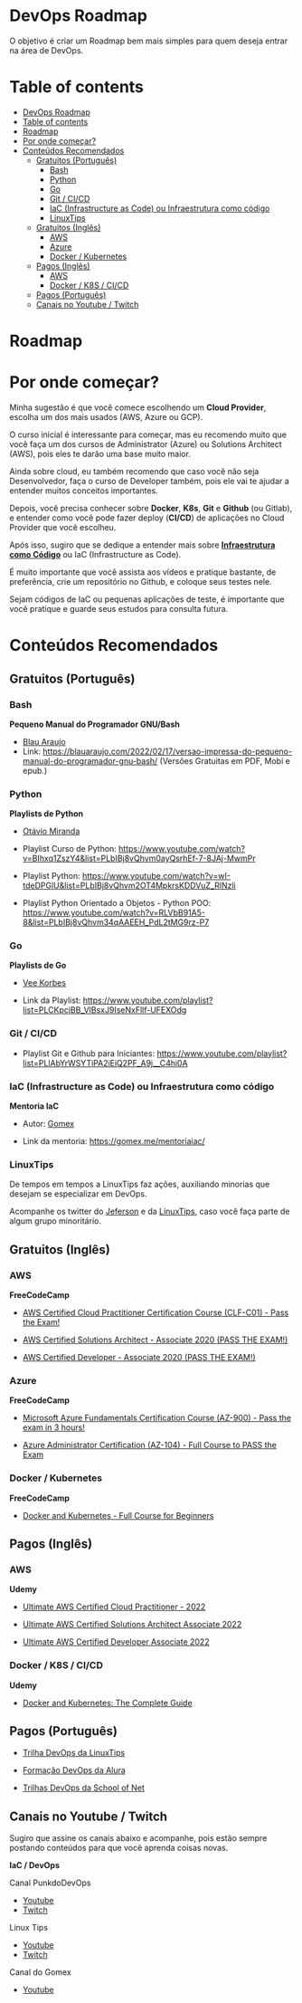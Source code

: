 # DevOps Roadmap

O objetivo é criar um Roadmap bem mais simples para quem deseja entrar na área de DevOps.

# Table of contents

- [DevOps Roadmap](#devops-roadmap)
- [Table of contents](#table-of-contents)
- [Roadmap](#roadmap)
- [Por onde começar?](#por-onde-começar)
- [Conteúdos Recomendados](#conteúdos-recomendados)
  - [Gratuitos (Português)](#gratuitos-português)
    - [Bash](#bash)
    - [Python](#python)
    - [Go](#go)
    - [Git / CI/CD](#git--cicd)
    - [IaC (Infrastructure as Code) ou Infraestrutura como código](#iac-infrastructure-as-code-ou-infraestrutura-como-código)
    - [LinuxTips](#linuxtips)
  - [Gratuitos (Inglês)](#gratuitos-inglês)
    - [AWS](#aws)
    - [Azure](#azure)
    - [Docker / Kubernetes](#docker--kubernetes)
  - [Pagos (Inglês)](#pagos-inglês)
    - [AWS](#aws-1)
    - [Docker / K8S / CI/CD](#docker--k8s--cicd)
  - [Pagos (Português)](#pagos-português)
  - [Canais no Youtube / Twitch](#canais-no-youtube--twitch)


# Roadmap

# Por onde começar?

Minha sugestão é que você comece escolhendo um **Cloud Provider**, escolha um dos mais usados (AWS, Azure ou GCP).

O curso inicial é interessante para começar, mas eu recomendo muito que você faça um dos cursos de Administrator (Azure) ou Solutions Architect (AWS), pois eles te darão uma base muito maior.

Ainda sobre cloud, eu também recomendo que caso você não seja Desenvolvedor, faça o curso de Developer também, pois ele vai te ajudar a entender muitos conceitos importantes.

Depois, você precisa conhecer sobre **Docker**, **K8s**, **Git** e **Github** (ou Gitlab), e entender como você pode fazer deploy (**CI/CD**) de aplicações no Cloud Provider que você escolheu.

Após isso, sugiro que se dedique a entender mais sobre [**Infraestrutura como Código**](#iac-infrastructure-as-code-ou-infraestrutura-como-código) ou IaC (Infrastructure as Code).

É muito importante que você assista aos vídeos e pratique bastante, de preferência, crie um repositório no Github, e coloque seus testes nele.

Sejam códigos de IaC ou pequenas aplicações de teste, é importante que você pratique e guarde seus estudos para consulta futura.

# Conteúdos Recomendados
## Gratuitos (Português)

### Bash

**Pequeno Manual do Programador GNU/Bash**

- [Blau Araujo](https://twitter.com/blau_araujo)
- Link: https://blauaraujo.com/2022/02/17/versao-impressa-do-pequeno-manual-do-programador-gnu-bash/ (Versões Gratuitas em PDF, Mobi e epub.)


### Python

**Playlists de Python**

- [Otávio Miranda](https://twitter.com/OtavioMirandaBR)

- Playlist Curso de Python: https://www.youtube.com/watch?v=BIhxq1ZszY4&list=PLbIBj8vQhvm0ayQsrhEf-7-8JAj-MwmPr

- Playlist Python: https://www.youtube.com/watch?v=wI-tdeDPGlU&list=PLbIBj8vQhvm2OT4MpkrsKDDVuZ_RlNzli

- Playlist Python Orientado a Objetos - Python POO: https://www.youtube.com/watch?v=RLVbB91A5-8&list=PLbIBj8vQhvm34qAAEEH_PdL2tMG9rz-P7

### Go

**Playlists de Go**

- [Vee Korbes](https://twitter.com/veekorbes)

- Link da Playlist: https://www.youtube.com/playlist?list=PLCKpcjBB_VlBsxJ9IseNxFllf-UFEXOdg

### Git / CI/CD 


- Playlist Git e Github para Iniciantes: https://www.youtube.com/playlist?list=PLlAbYrWSYTiPA2iEiQ2PF_A9j__C4hi0A


### IaC (Infrastructure as Code) ou Infraestrutura como código

**Mentoria IaC**

- Autor: [Gomex](https://twitter.com/gomex)

- Link da mentoria: https://gomex.me/mentoriaiac/

### LinuxTips

De tempos em tempos a LinuxTips faz ações, auxiliando minorias que desejam se especializar em DevOps.

Acompanhe os twitter do [Jeferson](https://twitter.com/badtux_) e da [LinuxTips](https://twitter.com/LINUXtipsBR), caso você faça parte de algum grupo minoritário.


## Gratuitos (Inglês)

### AWS

**FreeCodeCamp**

- [AWS Certified Cloud Practitioner Certification Course (CLF-C01) - Pass the Exam!](https://www.youtube.com/watch?v=SOTamWNgDKc)

- [AWS Certified Solutions Architect - Associate 2020 (PASS THE EXAM!)](https://www.youtube.com/watch?v=Ia-UEYYR44s)

- [AWS Certified Developer - Associate 2020 (PASS THE EXAM!)](https://www.youtube.com/watch?v=RrKRN9zRBWs)

### Azure

**FreeCodeCamp**

- [Microsoft Azure Fundamentals Certification Course (AZ-900) - Pass the exam in 3 hours!](https://www.youtube.com/watch?v=NKEFWyqJ5XA)

- [Azure Administrator Certification (AZ-104) - Full Course to PASS the Exam](https://www.youtube.com/watch?v=10PbGbTUSAg)

### Docker / Kubernetes

**FreeCodeCamp**

- [Docker and Kubernetes - Full Course for Beginners](https://www.youtube.com/watch?v=Wf2eSG3owoA)


## Pagos (Inglês)

### AWS

**Udemy**
- [Ultimate AWS Certified Cloud Practitioner - 2022](https://www.udemy.com/course/aws-certified-cloud-practitioner-new/)

- [Ultimate AWS Certified Solutions Architect Associate 2022](https://www.udemy.com/course/aws-certified-solutions-architect-associate-saa-c02/)

- [Ultimate AWS Certified Developer Associate 2022](https://www.udemy.com/course/aws-certified-developer-associate-dva-c01/)


### Docker / K8S / CI/CD
**Udemy**
- [Docker and Kubernetes: The Complete Guide](https://www.udemy.com/course/docker-and-kubernetes-the-complete-guide/)


## Pagos (Português)

- [Trilha DevOps da LinuxTips](https://www.linuxtips.io/pages/trilha-de-treinamentos)

- [Formação DevOps da Alura](https://www.alura.com.br/formacao-devops)

- [Trilhas DevOps da School of Net](https://www.schoolofnet.com/cursos/infraestrutura/)

## Canais no Youtube / Twitch

Sugiro que assine os canais abaixo e acompanhe, pois estão sempre postando conteúdos para que você aprenda coisas novas.

**IaC / DevOps**

Canal PunkdoDevOps
- [Youtube](https://www.youtube.com/c/PunkdoDevOps) 
- [Twitch](https://www.twitch.tv/punkdodevops)

Linux Tips

- [Youtube](https://www.youtube.com/c/LinuxTips)
- [Twitch](https://www.twitch.tv/linuxtips)


Canal do Gomex
- [Youtube](https://www.youtube.com/c/RafaelGomex/videos) 


